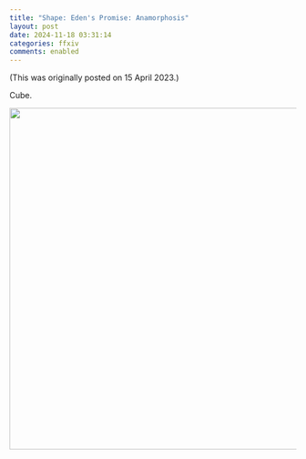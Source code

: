 ```yaml
---
title: "Shape: Eden's Promise: Anamorphosis"
layout: post
date: 2024-11-18 03:31:14
categories: ffxiv
comments: enabled
---
```

(This was originally posted on 15 April 2023.)

Cube.  
<center><a href="https://raw.githubusercontent.com/Nox13last/nox13last.github.io/refs/heads/main/_uploads/Edens_Pro_Ana_1.png"><img src="https://raw.githubusercontent.com/Nox13last/nox13last.github.io/refs/heads/main/_uploads/Edens_Pro_Ana_1.png" width="600"></a></center>


